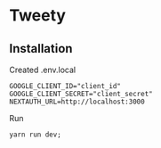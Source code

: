 # Tweety

## Installation

Created .env.local

```
GOOGLE_CLIENT_ID="client_id"
GOOGLE_CLIENT_SECRET="client_secret"
NEXTAUTH_URL=http://localhost:3000

```
Run 
```
yarn run dev;
````